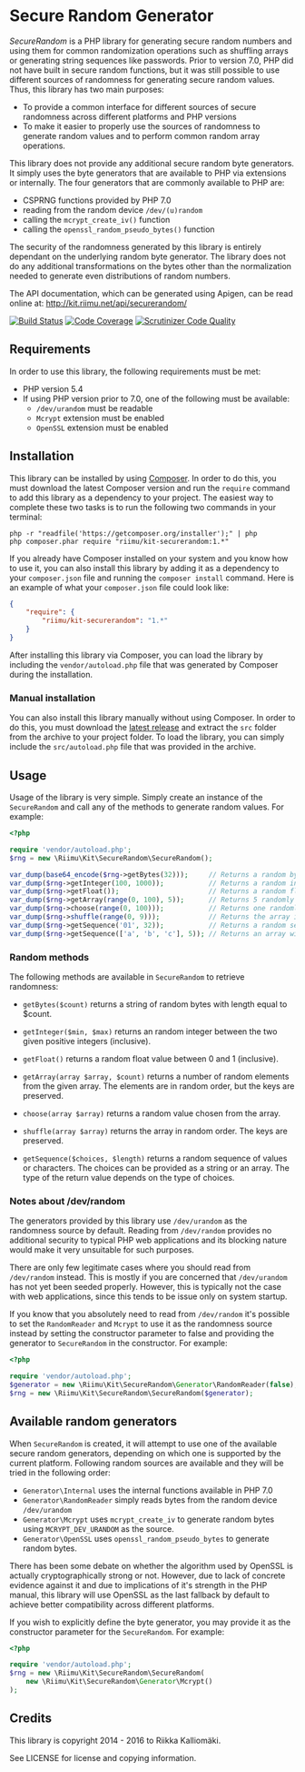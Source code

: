 # Secure Random Generator #

*SecureRandom* is a PHP library for generating secure random numbers and using
them for common randomization operations such as shuffling arrays or generating
string sequences like passwords. Prior to version 7.0, PHP did not have built in
secure random functions, but it was still possible to use different sources of
randomness for generating secure random values. Thus, this library has two main
purposes:

  * To provide a common interface for different sources of secure randomness
    across different platforms and PHP versions
  * To make it easier to properly use the sources of randomness to generate
    random values and to perform common random array operations.

This library does not provide any additional secure random byte generators. It
simply uses the byte generators that are available to PHP via extensions or
internally. The four generators that are commonly available to PHP are:

  * CSPRNG functions provided by PHP 7.0
  * reading from the random device `/dev/(u)random`
  * calling the `mcrypt_create_iv()` function
  * calling the `openssl_random_pseudo_bytes()` function

The security of the randomness generated by this library is entirely dependant
on the underlying random byte generator. The library does not do any additional
transformations on the bytes other than the normalization needed to generate
even distributions of random numbers.

The API documentation, which can be generated using Apigen, can be read online
at: http://kit.riimu.net/api/securerandom/

[![Build Status](https://img.shields.io/travis/Riimu/Kit-SecureRandom.svg)](https://travis-ci.org/Riimu/Kit-SecureRandom)
[![Code Coverage](https://img.shields.io/scrutinizer/coverage/g/Riimu/Kit-SecureRandom.svg)](https://scrutinizer-ci.com/g/Riimu/Kit-SecureRandom/)
[![Scrutinizer Code Quality](https://img.shields.io/scrutinizer/g/Riimu/Kit-SecureRandom.svg)](https://scrutinizer-ci.com/g/Riimu/Kit-SecureRandom/)

## Requirements ##

In order to use this library, the following requirements must be met:

  * PHP version 5.4
  * If using PHP version prior to 7.0, one of the following must be available:
    * `/dev/urandom` must be readable
    * `Mcrypt` extension must be enabled
    * `OpenSSL` extension must be enabled

## Installation ##

This library can be installed by using [Composer](http://getcomposer.org/). In
order to do this, you must download the latest Composer version and run the
`require` command to add this library as a dependency to your project. The
easiest way to complete these two tasks is to run the following two commands
in your terminal:

```
php -r "readfile('https://getcomposer.org/installer');" | php
php composer.phar require "riimu/kit-securerandom:1.*"
```

If you already have Composer installed on your system and you know how to use
it, you can also install this library by adding it as a dependency to your
`composer.json` file and running the `composer install` command. Here is an
example of what your `composer.json` file could look like:

```json
{
    "require": {
        "riimu/kit-securerandom": "1.*"
    }
}
```

After installing this library via Composer, you can load the library by
including the `vendor/autoload.php` file that was generated by Composer during
the installation.

### Manual installation ###

You can also install this library manually without using Composer. In order to
do this, you must download the [latest release](https://github.com/Riimu/Kit-SecureRandom/releases/latest)
and extract the `src` folder from the archive to your project folder. To load
the library, you can simply include the `src/autoload.php` file that was
provided in the archive.

## Usage ##

Usage of the library is very simple. Simply create an instance of the
`SecureRandom` and call any of the methods to generate random values. For
example:

```php
<?php

require 'vendor/autoload.php';
$rng = new \Riimu\Kit\SecureRandom\SecureRandom();

var_dump(base64_encode($rng->getBytes(32)));     // Returns a random byte string
var_dump($rng->getInteger(100, 1000));           // Returns a random integer between 100 and 1000
var_dump($rng->getFloat());                      // Returns a random float between 0 and 1
var_dump($rng->getArray(range(0, 100), 5));      // Returns 5 randomly selected elements from the array
var_dump($rng->choose(range(0, 100)));           // Returns one randomly chosen value from the array
var_dump($rng->shuffle(range(0, 9)));            // Returns the array in random order
var_dump($rng->getSequence('01', 32));           // Returns a random sequence of 0s and 1s with length of 32
var_dump($rng->getSequence(['a', 'b', 'c'], 5)); // Returns an array with 5 elements randomly chosen from 'a', 'b', and 'c'
```

### Random methods ###

The following methods are available in `SecureRandom` to retrieve randomness:

  * `getBytes($count)` returns a string of random bytes with length equal to
    $count.

  * `getInteger($min, $max)` returns an random integer between the two given
    positive integers (inclusive).

  * `getFloat()` returns a random float value between 0 and 1 (inclusive).

  * `getArray(array $array, $count)` returns a number of random elements from
    the given array. The elements are in random order, but the keys are
    preserved.

  * `choose(array $array)` returns a random value chosen from the array.

  * `shuffle(array $array)` returns the array in random order. The keys are
    preserved.

  * `getSequence($choices, $length)` returns a random sequence of values or
    characters. The choices can be provided as a string or an array. The type of
    the return value depends on the type of choices.

### Notes about /dev/random ###

The generators provided by this library use `/dev/urandom` as the randomness
source by default. Reading from `/dev/random` provides no additional security
to typical PHP web applications and its blocking nature would make it very
unsuitable for such purposes.

There are only few legitimate cases where you should read from `/dev/random`
instead. This is mostly if you are concerned that `/dev/urandom` has not yet
been seeded properly. However, this is typically not the case with web
applications, since this tends to be issue only on system startup.

If you know that you absolutely need to read from `/dev/random` it's possible
to set the `RandomReader` and `Mcrypt` to use it as the randomness source
instead by setting the constructor parameter to false and providing the
generator to `SecureRandom` in the constructor. For example:

```php
<?php

require 'vendor/autoload.php';
$generator = new \Riimu\Kit\SecureRandom\Generator\RandomReader(false);
$rng = new \Riimu\Kit\SecureRandom\SecureRandom($generator);
```

## Available random generators ##

When `SecureRandom` is created, it will attempt to use one of the available
secure random generators, depending on which one is supported by the current
platform. Following random sources are available and they will be tried in the
following order:

  * `Generator\Internal` uses the internal functions available in PHP 7.0
  * `Generator\RandomReader` simply reads bytes from the random device
    `/dev/urandom`
  * `Generator\Mcrypt` uses `mcrypt_create_iv` to generate random bytes using
    `MCRYPT_DEV_URANDOM` as the source.
  * `Generator\OpenSSL` uses `openssl_random_pseudo_bytes` to generate random
    bytes.

There has been some debate on whether the algorithm used by OpenSSL is actually
cryptographically strong or not. However, due to lack of concrete evidence
against it and due to implications of it's strength in the PHP manual, this
library will use OpenSSL as the last fallback by default to achieve better
compatibility across different platforms.

If you wish to explicitly define the byte generator, you may provide it as the
constructor parameter for the `SecureRandom`. For example:

```php
<?php

require 'vendor/autoload.php';
$rng = new \Riimu\Kit\SecureRandom\SecureRandom(
    new \Riimu\Kit\SecureRandom\Generator\Mcrypt()
);
```

## Credits ##

This library is copyright 2014 - 2016 to Riikka Kalliomäki.

See LICENSE for license and copying information.
